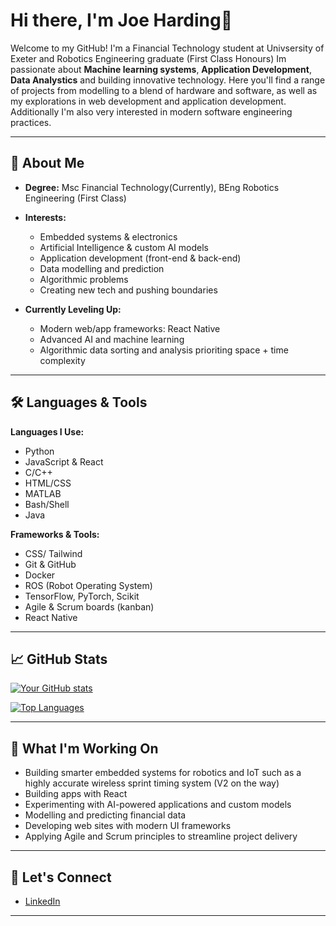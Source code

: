# Hi there, I'm Joe Harding👋

Welcome to my GitHub! I'm a Financial Technology student at Univsersity of Exeter and Robotics Engineering graduate (First Class Honours) Im passionate about **Machine learning systems**, **Application Development**, **Data Analystics** and building innovative technology. Here you'll find a range of projects from modelling to a blend of hardware and software, as well as my explorations in web development and application development. Additionally I'm also very interested in modern software engineering practices.

---

## 🚀 About Me

- **Degree:**  Msc Financial Technology(Currently), BEng Robotics Engineering (First Class)
- **Interests:**  
  - Embedded systems & electronics  
  - Artificial Intelligence & custom AI models  
  - Application development (front-end & back-end)  
  - Data modelling and prediction
  - Algorithmic problems
  - Creating new tech and pushing boundaries

- **Currently Leveling Up:**  
  - Modern web/app frameworks: React Native
  - Advanced AI and machine learning
  - Algorithmic data sorting and analysis prioriting space + time complexity

---

## 🛠️ Languages & Tools

**Languages I Use:**
- Python
- JavaScript & React
- C/C++
- HTML/CSS
- MATLAB
- Bash/Shell
- Java

**Frameworks & Tools:**
- CSS/ Tailwind
- Git & GitHub
- Docker
- ROS (Robot Operating System)
- TensorFlow, PyTorch, Scikit 
- Agile & Scrum boards (kanban)
- React Native

---

## 📈 GitHub Stats

[![Your GitHub stats](https://github-readme-stats.vercel.app/api?username=JosephJames01&show_icons=true&theme=radical)](https://github.com/JosephJames01)

[![Top Languages](https://github-readme-stats.vercel.app/api/top-langs/?username=JosephJames01&langs_count=10&theme=radical)](https://github.com/JosephJames01)




---

## 🌱 What I'm Working On 

- Building smarter embedded systems for robotics and IoT such as a highly accurate wireless sprint timing system (V2 on the way)
- Building apps with React
- Experimenting with AI-powered applications and custom models
- Modelling and predicting financial data
- Developing web sites with modern UI frameworks  
- Applying Agile and Scrum principles to streamline project delivery

---

## 🤝 Let's Connect

- [LinkedIn](https://www.linkedin.com/in/joe-harding-458a23312/)  


---
